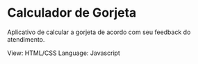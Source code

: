 # Calculador de Gorjeta
 Aplicativo de calcular a gorjeta de acordo com seu feedback do atendimento.

 View:
    HTML/CSS
 Language:
    Javascript

